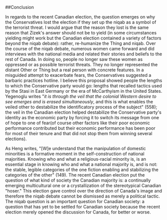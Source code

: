 ##Conclusion

In regards to the recent Canadian election, the question emerges on why the Conservatives lost the election if they set up the niqab as a symbol of the terrorist threat. I would argue that the reason they lost is the same reason that Zizek's answer should not be to yield (in some circumstances yielding might work but the Canadian election contained a variety of factors beyond the niqab debate): rather, re-humanize the Thing and niqab. Over the course of the niqab debate, numerous women came forward and did interviews with the national media and related their stories and beliefs to the rest of Canada. In doing so, people no longer saw these women as oppressed or as possible terrorist threats. They no longer represented the distant Other or Thing but a real person with concrete features. In a misguided attempt to exacerbate fears, the Conservatives suggested a barbaric practices hotline. I believe this proposal showed people the lengths to which the Conservative party would go: lengths that recalled tactics used by the Stasi in East Germany or the era of McCarthyism in the United States. Yegenoglu writes "_it is through the veil that the colonial Western desire to see emerges and is erased simultaneously_, and this is what enables the veiled other to destabilize the identificatory process of the subject" (558); the veil in the Canadian election helped destabilize the Conservative party's identity as the economic party by forcing it to switch its message from one of hope to one of fear(of course other factors like their poor economic performance contributed but their economic performance has been poor for most of their tenure and that did not stop them from winning several elections).

As Heng writes, "[W]e understand that the manipulation of domestic minorities is a formative moment in the self-construction of national majorities. Knowing who and what a religious-racial minority is, is an essential stage in knowing who and what a national majority is, and is not: the stable, legible categories of the one fiction enabling and stabilizing the categories of the other" (149). The recent Canadian election put the question of what kind of society the Canadian majority is: a continually emerging multicultural one or a crystallization of the stereotypical Canadian "hoser." This election gave control over the direction of Canada's image and therefore the niqab debate cannot be dismissed as merely a political tactic. The niqab question is an important question for Canadian society: a question that has yet to be settled for Canadian society because the recent election merely opened the discussion for Canada, for better or worse.